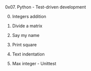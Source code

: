 0x07. Python - Test-driven development

0. Integers addition

1. Divide a matrix

2. Say my name

3. Print square

4. Text indentation

5. Max integer - Unittest
